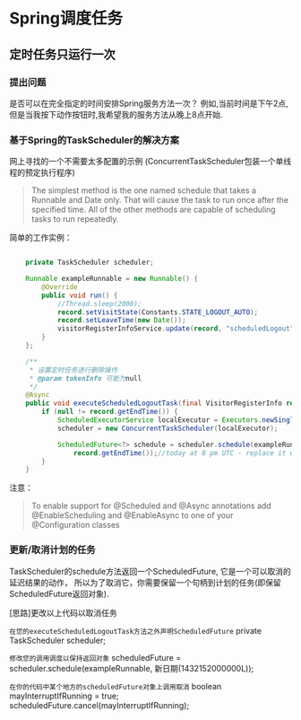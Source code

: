 

# Spring调度任务

## 定时任务只运行一次

### 提出问题
是否可以在完全指定的时间安排Spring服务方法一次？
例如,当前时间是下午2点,但是当我按下动作按钮时,我希望我的服务方法从晚上8点开始.



### 基于Spring的TaskScheduler的解决方案

网上寻找的一个不需要太多配置的示例
(ConcurrentTaskScheduler包装一个单线程的预定执行程序)

>The simplest method is the one named schedule that takes a Runnable
and Date only. That will cause the task to run once after the
specified time. All of the other methods are capable of scheduling
tasks to run repeatedly.

简单的工作实例：
```java

    private TaskScheduler scheduler;

    Runnable exampleRunnable = new Runnable() {
        @Override
        public void run() {
            //Thread.sleep(2000);
            record.setVisitState(Constants.STATE_LOGOUT_AUTO);
            record.setLeaveTime(new Date());
            visitorRegisterInfoService.update(record, "scheduledLogout", CommandRecord.IS_TRIGGER);
        }
    };

    /**
     * 设置定时任务进行删除操作
     * @param tokenInfo 可能为null
     */
    @Async
    public void executeScheduledLogoutTask(final VisitorRegisterInfo record, final CommonToken tokenInfo, final Integer domainId) {
        if (null != record.getEndTime()) {
            ScheduledExecutorService localExecutor = Executors.newSingleThreadScheduledExecutor();
            scheduler = new ConcurrentTaskScheduler(localExecutor);

            ScheduledFuture<?> schedule = scheduler.schedule(exampleRunnable, 
                record.getEndTime());//today at 8 pm UTC - replace it with any timestamp in miliseconds to text
        }
    }

```
注意：
>To enable support for @Scheduled and @Async annotations add
@EnableScheduling and @EnableAsync to one of your @Configuration
classes



### 更新/取消计划的任务

TaskScheduler的schedule方法返回一个ScheduledFuture, 它是一个可以取消的延迟结果的动作，
所以为了取消它，你需要保留一个句柄到计划的任务(即保留ScheduledFuture返回对象).

[思路]更改以上代码以取消任务

`在您的executeScheduledLogoutTask方法之外声明ScheduledFuture`
private TaskScheduler scheduler;

`修改您的调用调度以保持返回对象`
scheduledFuture = scheduler.schedule(exampleRunnable, 新日期(1432152000000L));

`在你的代码中某个地方的scheduledFuture对象上调用取消`
boolean mayInterruptIfRunning = true;
scheduledFuture.cancel(mayInterruptIfRunning);





